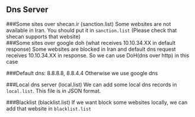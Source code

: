 ## Dns Server

###Some sites over shecan.ir (sanction.list)
Some websites are not available in Iran. You should put it in `sanction.list` (Please check that shecan supports that website)  
###Some sites over google doh (what receives 10.10.34.XX in default response)
Some websites are blocked in Iran and default dns request receives 10.10.34.XX in response. So we can use DoH(dns over http) in this case 

###Default dns: 8.8.8.8, 8.8.4.4
Otherwise we use google dns

###Local dns server (local.list)
We can add some local dns records in `local.list`. This file is in JSON format.  

###Blacklist (blacklist.list)
If we want block some websites locally, we can add that website in `blacklist.list`
